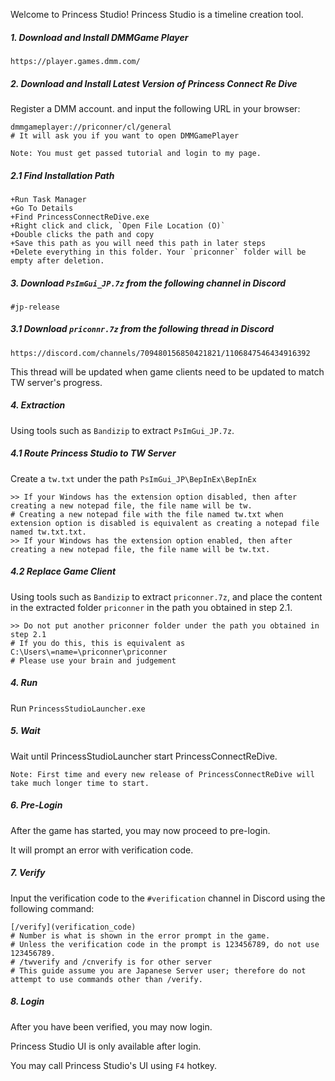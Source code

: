 Welcome to Princess Studio! Princess Studio is a timeline creation tool.

##### 1. Download and Install DMMGame Player
```
https://player.games.dmm.com/
```

##### 2. Download and Install Latest Version of Princess Connect Re Dive
Register a DMM account. and input the following URL in your browser:
```
dmmgameplayer://priconner/cl/general
# It will ask you if you want to open DMMGamePlayer
```
```
Note: You must get passed tutorial and login to my page.
```

##### 2.1 Find Installation Path
```
+Run Task Manager
+Go To Details
+Find PrincessConnectReDive.exe
+Right click and click, `Open File Location (O)`
+Double clicks the path and copy
+Save this path as you will need this path in later steps
+Delete everything in this folder. Your `priconner` folder will be empty after deletion.
```

##### 3. Download `PsImGui_JP.7z` from the following channel in Discord
```
#jp-release
```
##### 3.1 Download `priconnr.7z` from the following thread in Discord
```
https://discord.com/channels/709480156850421821/1106847546434916392
```
This thread will be updated when game clients need to be updated to match TW server's progress.

##### 4. Extraction
Using tools such as `Bandizip` to extract `PsImGui_JP.7z`.

##### 4.1 Route Princess Studio to TW Server
Create a `tw.txt` under the path `PsImGui_JP\BepInEx\BepInEx`
```
>> If your Windows has the extension option disabled, then after creating a new notepad file, the file name will be tw.
# Creating a new notepad file with the file named tw.txt when extension option is disabled is equivalent as creating a notepad file named tw.txt.txt.
>> If your Windows has the extension option enabled, then after creating a new notepad file, the file name will be tw.txt. 
```

##### 4.2 Replace Game Client
Using tools such as `Bandizip` to extract `priconner.7z`, and place the content in the extracted folder `priconner` in the path you obtained in step 2.1.
```
>> Do not put another priconner folder under the path you obtained in step 2.1
# If you do this, this is equivalent as C:\Users\=name=\priconner\priconner
# Please use your brain and judgement
```

##### 4. Run
Run `PrincessStudioLauncher.exe`

##### 5. Wait
Wait until PrincessStudioLauncher start PrincessConnectReDive.
```
Note: First time and every new release of PrincessConnectReDive will take much longer time to start.
```

##### 6. Pre-Login
After the game has started, you may now proceed to pre-login. 

It will prompt an error with verification code.

##### 7. Verify
Input the verification code to the `#verification` channel in Discord using the following command:
```
[/verify](verification_code)
# Number is what is shown in the error prompt in the game.
# Unless the verification code in the prompt is 123456789, do not use 123456789.
# /twverify and /cnverify is for other server
# This guide assume you are Japanese Server user; therefore do not attempt to use commands other than /verify.
```

##### 8. Login
After you have been verified, you may now login.

Princess Studio UI is only available after login.

You may call Princess Studio's UI using `F4` hotkey.